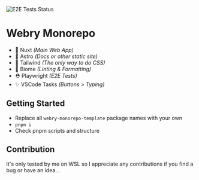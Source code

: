 ![E2E Tests Status](https://github.com/web-dev-sam/webry-monorepo-template/actions/workflows/playwright.yml/badge.svg)

# Webry Monorepo
- 💃 Nuxt _(Main Web App)_
- 🔮 Astro _(Docs or other static site)_
- 💄 Tailwind _(The only way to do CSS)_
- 🚄 Biome _(Linting & Formatting)_
- ⛑️ Playwright _(E2E Tests)_
- ✨ VSCode Tasks _(Buttons > Typing)_

## Getting Started
- Replace all `webry-monorepo-template` package names with your own
- `pnpm i`
- Check pnpm scripts and structure

## Contribution
It's only tested by me on WSL so I appreciate any contributions if you find a bug or have an idea...